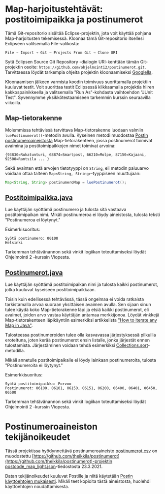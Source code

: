 # Map-harjoitustehtävät: postitoimipaikka ja postinumerot

Tämä Git-repositorio sisältää Eclipse-projektin, jota voit käyttää pohjana Map-harjoitusten tekemisessä. Kloonaa tämä Git-repositorio itsellesi Eclipseen valitsemalla File-valikosta:

```
File → Import → Git → Projects From Git → Clone URI
```

Sytä Eclipsen Source Git Repository -dialogin URI-kenttään tämän Git-projektin osoite: `https://github.com/ohjelmointi2/postinumerot.git`. Tarvittaessa löydät tarkempia ohjeita projektin kloonaamiseksi [Googlella](https://www.google.com/search?q=git+clone+java+project+into+eclipse).

Kloonaamisen jälkeen varmista koodin toimivuus suorittamalla projektiin kuuluvat testit. Voit suorittaa testit Eclipsessä klikkaamalla projektia hiiren kakkospainikkeella ja valitsemalla "Run As"-kohdasta vaihtoehdon "JUnit Test". Syvennymme yksikkötestaamiseen tarkemmin kurssin seuraavilla viikoilla.

## Map-tietorakenne

Molemmissa tehtävissä tarvittava Map-tietorakenne luodaan valmiin `luePostinumerot()`-metodin avulla. Kyseinen metodi muodostaa [Postin postinumeroaineistosta](postinumerot.csv) Map-tietorakenteen, jossa postinumerot toimivat avaimina ja postitoimipaikkojen nimet toimivat arvoina:

```
{93830=Rukatunturi, 68874=Smartpost, 66210=Molpe, 87150=Kajaani, 92500=Rantsila ... }
```

Sekä avainten että arvojen tietotyyppi on `String`, eli metodin paluuarvo voidaan ottaa talteen `Map<String, String>`-tyyppiseen muuttujaan:

```java
Map<String, String> postinumeroMap = luePostinumerot();
```

## [Postitoimipaikka.java](src/Postitoimipaikka.java)

Lue käyttäjän syöttämä postinumero ja tulosta sitä vastaava postitoimipaikan nimi. Mikäli postinumeroa ei löydy aineistosta, tulosta teksti "Postinumeroa ei löytynyt."

Esimerkisuoritus:

```
Syötä postinumero: 00100
Helsinki
```

Tarkemman tehtävänannon sekä vinkit logiikan toteuttamiseksi löydät Ohjelmointi 2 -kurssin Viopesta.

## [Postinumerot.java](src/Postinumerot.java)

Lue käyttäjän syöttämä postitoimipaikan nimi ja tulosta kaikki postinumerot, jotka kuuluvat kyseiseen postitoimipaikkaan.

Toisin kuin edellisessä tehtävässä, tässä ongelmaa ei voida ratkaista tarkistamalla arvoa suoraan yksittäisen avaimen avulla. Sen sijaan sinun tulee käydä koko Map-tietorakenne läpi ja etsiä kaikki postinumerot, eli avaimet, joiden arvo vastaa käyttäjän antamaa merkkijonoa. Löydät vinkkejä Map-tietorakenteen läpikäyntiin esimerkiksi artikkelista ["How to iterate any Map in Java"](https://www.geeksforgeeks.org/iterate-map-java/).

Tulosteessa postinumeroiden tulee olla kasvavassa järjestyksessä pilkuilla eroteltuna, joten kerää postinumerot ensin listalle, jonka järjestät ennen tulostamista. Järjestäminen voidaan tehdä esimerkiksi [Collections.sort](https://docs.oracle.com/javase/8/docs/api/java/util/Collections.html#sort-java.util.List-)-metodilla.

Mikäli annetulle postitoimipaikalle ei löydy lainkaan postinumeroita, tulosta "Postinumeroita ei löytynyt."

Esimerkkisuoritus:

```
Syötä postitoimipaikka: Porvoo
Postinumerot: 06100, 06101, 06150, 06151, 06200, 06400, 06401, 06450, 06500
```

Tarkemman tehtävänannon sekä vinkit logiikan toteuttamiseksi löydät Ohjelmointi 2 -kurssin Viopesta.

# Postinumeroaineiston tekijänoikeudet

Tässä projektissa hyödynnettävä postinumeroaineisto [postinumerot.csv](postinumerot.csv) on muodostettu [https://github.com/theikkila/postinumerot](https://github.com/theikkila/postinumerot)-projektin [postcode_map_light.json](https://github.com/theikkila/postinumerot/blob/master/postcode_map_light.json)-tiedostosta 23.3.2021.

Datan tekijänoikeudet kuuluvat Postille ja niitä käytetään [Postin käyttöehtojen mukaisesti](https://www.posti.fi/fi/asiakastuki/postinumerotiedostot). Mikäli teet kopioita tästä aineistosta, huolehdi käyttöehtojen noudattamisesta.

